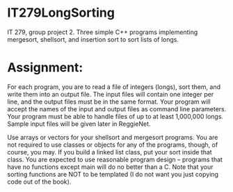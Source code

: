 # IT279LongSorting

IT 279, group project 2. Three simple C++ programs implementing mergesort, shellsort, and insertion sort to sort lists of longs.

# Assignment:

For each program, you are to read a file of integers (longs), sort them, and write them into an output file.  The input files will contain one integer per line, and the output files must be in the same format.  Your program will accept the names of the input and output files as command line parameters.  Your program must be able to handle files of up to at least 1,000,000 longs. Sample input files will be given later in ReggieNet. 

Use arrays or vectors for your shellsort and mergesort programs.  You are not required to use classes or objects for any of the programs, though, of course, you may.  If you build a linked list class, put your sort inside that class.  You are expected to use reasonable program design – programs that have no functions except main will do no better than a C.  Note that your sorting functions are NOT to be templated (I do not want you just copying code out of the book).
